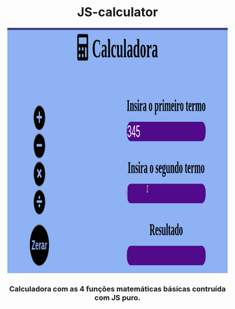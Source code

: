 <h1 align='center'>JS-calculator</h1>
<p align = 'center'>
  <img width='680px' height='560px' src='/assets/calculadoraJS.gif'/>
 </p>
<h3 align='center'>Calculadora com as 4 funções matemáticas básicas contruída com JS puro.</h3>
